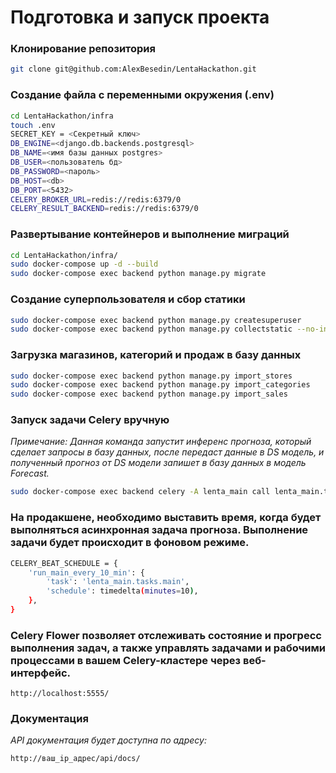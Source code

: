 # Подготовка и запуск проекта

### Клонирование репозитория
```bash
git clone git@github.com:AlexBesedin/LentaHackathon.git
```


### Создание файла с переменными окружения (.env)
```bash
cd LentaHackathon/infra
touch .env
SECRET_KEY = <Секретный ключ>
DB_ENGINE=<django.db.backends.postgresql>
DB_NAME=<имя базы данных postgres>
DB_USER=<пользователь бд>
DB_PASSWORD=<пароль>
DB_HOST=<db>
DB_PORT=<5432>
CELERY_BROKER_URL=redis://redis:6379/0
CELERY_RESULT_BACKEND=redis://redis:6379/0
```

### Развертывание контейнеров и выполнение миграций

```bash
cd LentaHackathon/infra/
sudo docker-compose up -d --build
sudo docker-compose exec backend python manage.py migrate
```


### Создание суперпользователя и сбор статики

```bash
sudo docker-compose exec backend python manage.py createsuperuser
sudo docker-compose exec backend python manage.py collectstatic --no-input
```

### Загрузка магазинов, категорий и продаж в базу данных

```bash
sudo docker-compose exec backend python manage.py import_stores
sudo docker-compose exec backend python manage.py import_categories
sudo docker-compose exec backend python manage.py import_sales
```


### Запуск задачи Celery вручную

*Примечание: Данная команда запустит инференс прогноза, который сделает запросы в базу данных, после передаст данные в DS модель, и полученный прогноз от DS модели запишет в базу данных в модель Forecast.*
```bash
sudo docker-compose exec backend celery -A lenta_main call lenta_main.tasks.main
```

### На продакшене, необходимо выставить время, когда будет выполняться асинхронная задача прогноза. Выполнение задачи будет происходит в фоновом режиме.

```bash
CELERY_BEAT_SCHEDULE = {
    'run_main_every_10_min': {
        'task': 'lenta_main.tasks.main',
        'schedule': timedelta(minutes=10),
    },
}

```

### Celery Flower позволяет отслеживать состояние и прогресс выполнения задач, а также управлять задачами и рабочими процессами в вашем Celery-кластере через веб-интерфейс.

```
http://localhost:5555/
```


### Документация

*API документация будет доступна по адресу:*

```
http://ваш_ip_адрес/api/docs/
```
